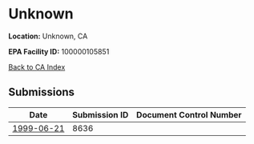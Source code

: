 # Unknown

**Location:** Unknown, CA

**EPA Facility ID:** 100000105851

[Back to CA Index](../../index.md)

## Submissions

| Date | Submission ID | Document Control Number |
|------|--------------|-------------------------|
| [1999-06-21](submissions/8636.md) | 8636 |  |
